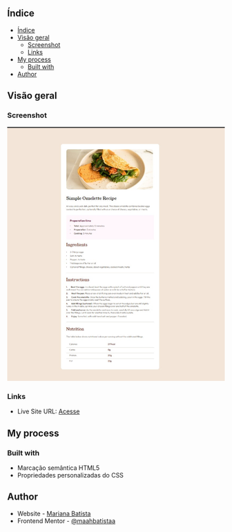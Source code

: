 
## Índice
- [Índice](#índice)
- [Visão geral](#visão-geral)
  - [Screenshot](#screenshot)
  - [Links](#links)
- [My process](#my-process)
  - [Built with](#built-with)
- [Author](#author)

## Visão geral
### Screenshot

![](./src/images/recipe-page.png)

### Links
- Live Site URL: [Acesse](https://maahbatistaa.github.io/frontend-mentor/recipe-page/)

## My process

### Built with

- Marcação semântica HTML5
- Propriedades personalizadas do CSS


## Author

- Website - [Mariana Batista](https://maahbatistaa-portfolio.vercel.app)
- Frontend Mentor - [@maahbatistaa](https://www.frontendmentor.io/profile/maahbatistaa)

